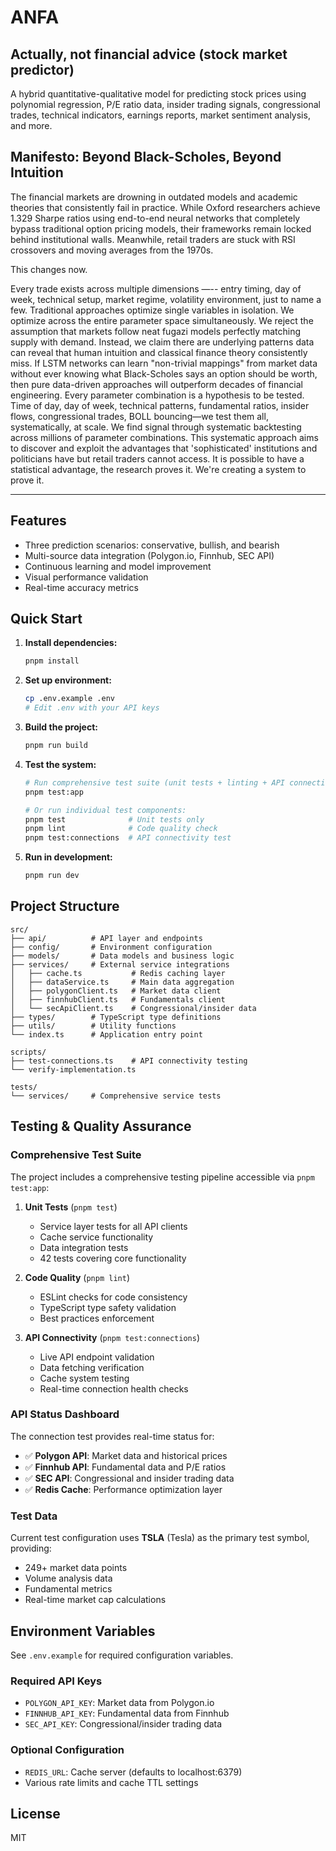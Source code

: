 # ANFA

## Actually, not financial advice (stock market predictor)

A hybrid quantitative-qualitative model for predicting stock prices using polynomial regression, P/E ratio data, insider trading signals, congressional trades, technical indicators, earnings reports, market sentiment analysis, and more.

## Manifesto: Beyond Black-Scholes, Beyond Intuition

The financial markets are drowning in outdated models and academic theories that consistently fail in practice. While Oxford researchers achieve 1.329 Sharpe ratios using end-to-end neural networks that completely bypass traditional option pricing models, their frameworks remain locked behind institutional walls. Meanwhile, retail traders are stuck with RSI crossovers and moving averages from the 1970s.

This changes now.

Every trade exists across multiple dimensions —-- entry timing, day of week, technical setup, market regime, volatility environment, just to name a few. Traditional approaches optimize single variables in isolation. We optimize across the entire parameter space simultaneously. We reject the assumption that markets follow neat fugazi models perfectly matching supply with demand. Instead, we claim there are underlying patterns data can reveal that human intuition and classical finance theory consistently miss. If LSTM networks can learn "non-trivial mappings" from market data without ever knowing what Black-Scholes says an option should be worth, then pure data-driven approaches will outperform decades of financial engineering. Every parameter combination is a hypothesis to be tested. Time of day, day of week, technical patterns, fundamental ratios, insider flows, congressional trades, BOLL bouncing—we test them all, systematically, at scale. We find signal through systematic backtesting across millions of parameter combinations. This systematic approach aims to discover and exploit the advantages that 'sophisticated' institutions and politicians have but retail traders cannot access. It is possible to have a statistical advantage, the research proves it. We're creating a system to prove it.

---

## Features

- Three prediction scenarios: conservative, bullish, and bearish
- Multi-source data integration (Polygon.io, Finnhub, SEC API)
- Continuous learning and model improvement
- Visual performance validation
- Real-time accuracy metrics

## Quick Start

1. **Install dependencies:**

   ```bash
   pnpm install
   ```

2. **Set up environment:**

   ```bash
   cp .env.example .env
   # Edit .env with your API keys
   ```

3. **Build the project:**

   ```bash
   pnpm run build
   ```

4. **Test the system:**

   ```bash
   # Run comprehensive test suite (unit tests + linting + API connections)
   pnpm test:app

   # Or run individual test components:
   pnpm test              # Unit tests only
   pnpm lint              # Code quality check
   pnpm test:connections  # API connectivity test
   ```

5. **Run in development:**
   ```bash
   pnpm run dev
   ```

## Project Structure

```
src/
├── api/          # API layer and endpoints
├── config/       # Environment configuration
├── models/       # Data models and business logic
├── services/     # External service integrations
│   ├── cache.ts           # Redis caching layer
│   ├── dataService.ts     # Main data aggregation
│   ├── polygonClient.ts   # Market data client
│   ├── finnhubClient.ts   # Fundamentals client
│   └── secApiClient.ts    # Congressional/insider data
├── types/        # TypeScript type definitions
├── utils/        # Utility functions
└── index.ts      # Application entry point

scripts/
├── test-connections.ts    # API connectivity testing
└── verify-implementation.ts

tests/
└── services/     # Comprehensive service tests
```

## Testing & Quality Assurance

### Comprehensive Test Suite

The project includes a comprehensive testing pipeline accessible via `pnpm test:app`:

1. **Unit Tests** (`pnpm test`)

   - Service layer tests for all API clients
   - Cache service functionality
   - Data integration tests
   - 42 tests covering core functionality

2. **Code Quality** (`pnpm lint`)

   - ESLint checks for code consistency
   - TypeScript type safety validation
   - Best practices enforcement

3. **API Connectivity** (`pnpm test:connections`)
   - Live API endpoint validation
   - Data fetching verification
   - Cache system testing
   - Real-time connection health checks

### API Status Dashboard

The connection test provides real-time status for:

- ✅ **Polygon API**: Market data and historical prices
- ✅ **Finnhub API**: Fundamental data and P/E ratios
- ✅ **SEC API**: Congressional and insider trading data
- ✅ **Redis Cache**: Performance optimization layer

### Test Data

Current test configuration uses **TSLA** (Tesla) as the primary test symbol, providing:

- 249+ market data points
- Volume analysis data
- Fundamental metrics
- Real-time market cap calculations

## Environment Variables

See `.env.example` for required configuration variables.

### Required API Keys

- `POLYGON_API_KEY`: Market data from Polygon.io
- `FINNHUB_API_KEY`: Fundamental data from Finnhub
- `SEC_API_KEY`: Congressional/insider trading data

### Optional Configuration

- `REDIS_URL`: Cache server (defaults to localhost:6379)
- Various rate limits and cache TTL settings

## License

MIT
